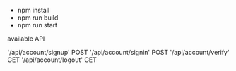 - npm install
- npm run build
- npm run start  



available API 

'/api/account/signup' POST
'/api/account/signin' POST
'/api/account/verify' GET
'/api/account/logout' GET




